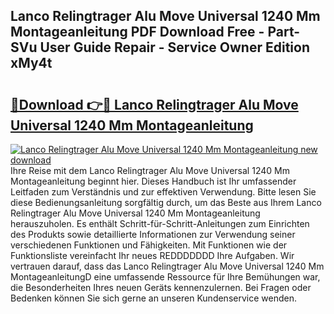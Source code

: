 ## Lanco Relingtrager Alu Move Universal 1240 Mm Montageanleitung PDF Download Free - Part-SVu User Guide Repair - Service Owner Edition xMy4t

# <h2><a href="http://df8z7g.blite.top/?on=Lanco+Relingtrager+Alu+Move+Universal+1240+Mm+Montageanleitung">🔗Download 👉🔴 Lanco Relingtrager Alu Move Universal 1240 Mm Montageanleitung</a></h2>

[![Lanco Relingtrager Alu Move Universal 1240 Mm Montageanleitung new download](https://i.imgur.com/lujVjoI.png)](http://df8z7g.blite.top/?on=Lanco+Relingtrager+Alu+Move+Universal+1240+Mm+Montageanleitung)
Ihre Reise mit dem Lanco Relingtrager Alu Move Universal 1240 Mm Montageanleitung beginnt hier. Dieses Handbuch ist Ihr umfassender Leitfaden zum Verständnis und zur effektiven Verwendung. Bitte lesen Sie diese Bedienungsanleitung sorgfältig durch, um das Beste aus Ihrem Lanco Relingtrager Alu Move Universal 1240 Mm Montageanleitung herauszuholen. Es enthält Schritt-für-Schritt-Anleitungen zum Einrichten des Produkts sowie detaillierte Informationen zur Verwendung seiner verschiedenen Funktionen und Fähigkeiten. Mit Funktionen wie der Funktionsliste vereinfacht Ihr neues REDDDDDDD Ihre Aufgaben. Wir vertrauen darauf, dass das Lanco Relingtrager Alu Move Universal 1240 Mm MontageanleitungD eine umfassende Ressource für Ihre Bemühungen war, die Besonderheiten Ihres neuen Geräts kennenzulernen. Bei Fragen oder Bedenken können Sie sich gerne an unseren Kundenservice wenden.

